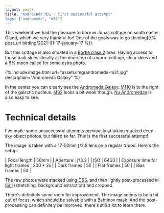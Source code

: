 ```yaml
---
layout: postx
title: "Andromeda M31 - first successful attempt"
tags: ["andromeda", "m31"]
---
```

This weekend we had the pleasure to borrow Jonas cottage on south easter Öland,
which we very thankful for! One of the goals was to go [birding]({% post_url birding/2021-01-17-january-17 %}).

But this cottage is also situated in a [Bortle class 2](https://en.wikipedia.org/wiki/Bortle_scale)
area. Having access to those dark skies literally at the doorstep of a warm
cottage, clear skies and a 6% moon called for some astro photo.

{% include image.html url="assets/img/andromeda-m31.jpg" description="Andromeda Galaxy" %}

In the center you can clearly see the [Andromeda Galaxy](https://en.wikipedia.org/wiki/Andromeda_Galaxy).
[M110](https://en.wikipedia.org/wiki/Messier_110) is to the right of the
galactic nucleus. [M32](https://en.wikipedia.org/wiki/Messier_32) looks a bit
weak though. [Nu Andromedae](https://en.wikipedia.org/wiki/Nu_Andromedae) is
also easy to see.

# Technical details

I've made some unsuccessful attempts previously at taking stacked deep-sky
object photos, but failed so far. This is the first successful attempt!

The image is taken with a 17-50mm ƒ/2.8 lens on a regular tripod. Here's the setup:

| Focal length | 50mm |
| Aperture | ƒ/3.2 |
| ISO | 6400 |
| Exposure time for light frames | 200 * 2s |
| Dark frames | 50 |
| Flat frames | 50 |
| Bias frames | 50 |

The raw photos were stacked using [DSS](http://deepskystacker.free.fr/english/index.html),
and then lightly post-processed in [Siril](https://www.siril.org/) (stretching,
background extraction) and cropped.

There's definitely some room for improvement. The image seems to be a bit out of
focus, which should be solvable with a [Bahtinov mask](https://en.wikipedia.org/wiki/Bahtinov_mask).
And the post-processing can definitely be improved, there's still a lot to
learn there.
